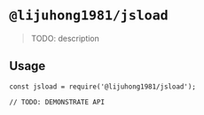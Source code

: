 # `@lijuhong1981/jsload`

> TODO: description

## Usage

```
const jsload = require('@lijuhong1981/jsload');

// TODO: DEMONSTRATE API
```
